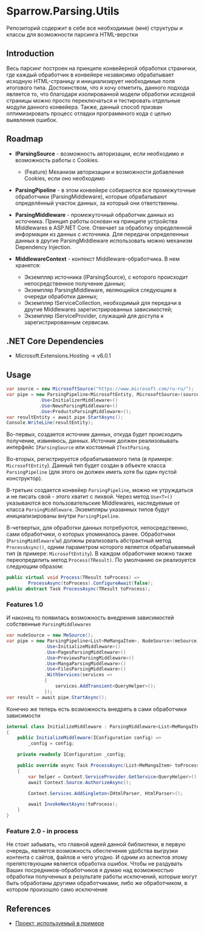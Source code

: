 # Sparrow.Parsing.Utils

Репозиторий содержит в себе все необходимые (мне) структуры и классы для возможности парсинга HTML-верстки

## Introduction

Весь парсинг построен на принципе конвейерной обработки странички, где каждый обработчик в конвейере независимо обрабатывает исходную HTML-страницу и инициализирует необходимые поля итогового типа. Достоинством, что я хочу отметить, данного подхода является то, что благодаря изолированной модели обработки исходной страницы можно просто переключаться и тестировать отдельные модули данного конвейера. Также, данный способ призван оптимизировать процесс отладки программного кода с целью выявления ошибок.

## Roadmap

* **IParsingSource** - возможность авторизации, если необходимо и возможность работы с Cookies.
  * (Feature) Механизм авторизации и возможности добавления Cookies, если оно необходимо

* **ParsingPipeline** - в этом конвейере собираются все промежуточные обработчики (ParsingMiddleware), которые обрабатывают определённый участок данных, за который они ответственны.
* **ParsingMiddleware** - промежуточный обработчик данных из источника. Принцип работы основан на принципе устройства Middlewares в ASP.NET Core. Отвечает за обработку определенной информации из данных с источника. Для передачи определенных данных в другие ParsingMiddleware использовать можно механизм Dependency Injection.
* **MiddlewareContext** - контекст Middleware-обработчика. В нем хранятся: 
  * Экземпляр источника (IParsingSource), с которого происходит непосредственное получение данных;
  * Экземпляр ParsingMiddleware, являющийся следующим в очереди обработки данных;
  * Экземпляр IServiceCollection, необходимый для передачи в другие Middlewares зарегистрированных зависимостей;
  * Экземпляр IServiceProvider, служащий для доступа к зарегистрированным сервисам.

## .NET Core Dependencies

* Microsoft.Extensions.Hosting → v6.0.1

## Usage

```C#
var source = new MicrosoftSource("https://www.microsoft.com/ru-ru/");
var pipe = new ParsingPipeline<MicrosoftEntity, MicrosoftSource>(source)
            .Use<InitializerMiddleware>()
            .Use<NewsParsingMiddleware>()
            .Use<ProductsParsingMiddleware>();
var resultEntity = await pipe.StartAsync();
Console.WriteLine(resultEntity);
```

Во-первых, создается источник данных, откуда будет происходить получение, извиняюсь, данных. Источник должен реализовывать интерфейс `IParsingSource` или костомный `ITextParsing`.

Во-вторых, регистрируется обрабатываемого типа (в примере: `MicrosoftEntity`). Данный тип будет создан в объекте класса `ParsingPipeline` (для этого он должен иметь хотя бы один пустой конструктор). 

В-третьих создается конвейер `ParsingPipeline`, можно не утруждаться и не писать свой - этого хватит с лихвой. Через метод `Use<T>()` указываются все пользовательские Middlewares, наследуемые от класса `ParsingMiddleware`. Экземпляры указанных типов будут инициализированы внутри `ParsingPipeline`. 

В-четвертых, для обработки данных потребуются, непосредственно, сами обработчики, о которых упоминалось ранее. Обработчики (`ParsingMiddleware`'ы) должны реализовать абстрактный метод `ProcessAsync()`, одним параметром которого является обрабатываемый тип (в примере: `MicrosoftEntity`). В каждом обработчике можно также переопределить метод `Process(TResult)`. По умолчанию он реализуется следующим образом: 

```C#
public virtual void Process(TResult toProcess) => 
		ProcessAsync(toProcess).ConfigureAwait(false);
public abstract Task ProcessAsync(TResult toProcess);
```

### Features 1.0

И наконец то появилась возможность внедрения зависимостей собственные `ParsingMiddlewares`

```C#
var nudeSource = new MeSource();
var pipe = new ParsingPipeline<List<MeMangaItem>, NudeSource>(meSource)
              .Use<InitializeMiddleware>()
              .Use<PagesParsingMiddleware>()
              .Use<PreviewsParsingMiddleware>()
              .Use<MangaParsingMiddleware>()
              .Use<FilesParsingMiddleware>()
              .WithServices(services => 
              { 
                  services.AddTransient<QueryHelper>(); 
              });
var result = await pipe.StartAsync();
```

Конечно же теперь есть возможность внедрять в сами обработчики зависимости

```C#
internal class InitializeMiddleware : ParsingMiddleware<List<MeMangaItem>, MeSource>
{
    public InitializeMiddleware(IConfiguration config) =>
        _config = config;

    private readonly IConfiguration _config;

    public override async Task ProcessAsync(List<MeMangaItem> toProcess)
    {
        var helper = Context.ServiceProvider.GetService<QueryHelper>();
        await Context.Source.AuthorizeAsync();

        Context.Services.AddSingleton<IHtmlParser, HtmlParser>();

        await InvokeNextAsync(toProcess);
    }
}
```

### Feature 2.0 - in process

Не стоит забывать, что главной идеей данной библиотеки, в первую очередь, является возможность обеспечение удобства выгрузки контента с сайтов, файлов и чего угодно. И одним из аспектов этому препятствующим является обработка ошибок. Чтобы не раздувать Ваших посредников-обработчиков я думаю над возможностью обработки полученных в результате работы исключений, которые могут быть обработаны другими обработчиками, либо же обработчиком, в котором произошло само исключение

## References

* [Проект, используемый в примере](https://github.com/Sparrow1488/Sparrow.Parsing.Utils/tree/master/Examples/Sparrow.Parsing.Example)

